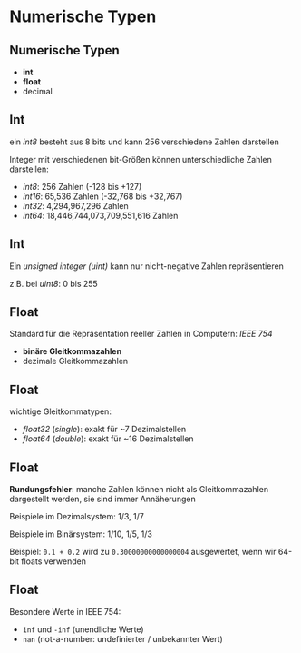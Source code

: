 # Numerische Typen

## Numerische Typen

- **int**
- **float**
- decimal

## Int

ein _int8_ besteht aus 8 bits und kann 256 verschiedene Zahlen darstellen

Integer mit verschiedenen bit-Größen können unterschiedliche Zahlen darstellen:

- _int8_: 256 Zahlen (-128 bis +127)
- _int16_: 65,536 Zahlen (-32,768 bis +32,767)
- _int32_: 4,294,967,296 Zahlen
- _int64_: 18,446,744,073,709,551,616 Zahlen

## Int

Ein _unsigned integer (uint)_ kann nur nicht-negative Zahlen repräsentieren

z.B. bei _uint8_: 0 bis 255

## Float

Standard für die Repräsentation reeller Zahlen in Computern: _IEEE 754_

- **binäre Gleitkommazahlen**
- dezimale Gleitkommazahlen

## Float

wichtige Gleitkommatypen:

- _float32_ (_single_): exakt für ~7 Dezimalstellen
- _float64_ (_double_): exakt für ~16 Dezimalstellen

## Float

**Rundungsfehler**: manche Zahlen können nicht als Gleitkommazahlen dargestellt werden, sie sind immer Annäherungen

Beispiele im Dezimalsystem: 1/3, 1/7

Beispiele im Binärsystem: 1/10, 1/5, 1/3

Beispiel: `0.1 + 0.2` wird zu `0.30000000000000004` ausgewertet, wenn wir 64-bit floats verwenden

## Float

Besondere Werte in IEEE 754:

- `inf` und `-inf` (unendliche Werte)
- `nan` (not-a-number: undefinierter / unbekannter Wert)
